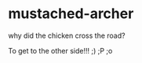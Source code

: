 mustached-archer
================
why did the chicken cross the road?


To get to the other side!!!
;)   ;P  ;o
